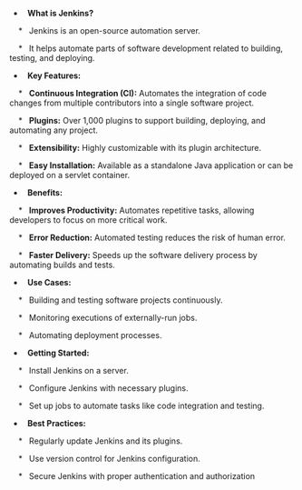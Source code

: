 
*   **What is Jenkins?**

    *   Jenkins is an open-source automation server.

    *   It helps automate parts of software development related to building, testing, and deploying.

*   **Key Features:**

    *   **Continuous Integration (CI):** Automates the integration of code changes from multiple contributors into a single software project.

    *   **Plugins:** Over 1,000 plugins to support building, deploying, and automating any project.

    *   **Extensibility:** Highly customizable with its plugin architecture.

    *   **Easy Installation:** Available as a standalone Java application or can be deployed on a servlet container.

*   **Benefits:**

    *   **Improves Productivity:** Automates repetitive tasks, allowing developers to focus on more critical work.

    *   **Error Reduction:** Automated testing reduces the risk of human error.

    *   **Faster Delivery:** Speeds up the software delivery process by automating builds and tests.

*   **Use Cases:**

    *   Building and testing software projects continuously.

    *   Monitoring executions of externally-run jobs.

    *   Automating deployment processes.

*   **Getting Started:**

    *   Install Jenkins on a server.

    *   Configure Jenkins with necessary plugins.

    *   Set up jobs to automate tasks like code integration and testing.

*   **Best Practices:**

    *   Regularly update Jenkins and its plugins.

    *   Use version control for Jenkins configuration.

    *   Secure Jenkins with proper authentication and authorization